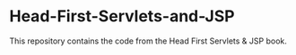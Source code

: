 # Head-First-Servlets-and-JSP
This repository contains the code from the Head First Servlets &amp; JSP book.
